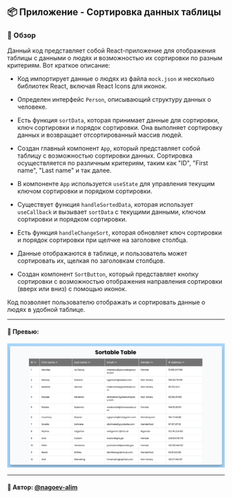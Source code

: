 ## 📦 Приложение - Сортировка данных таблицы

### 🚀 Обзор
Данный код представляет собой React-приложение для отображения таблицы с данными о людях и возможностью их сортировки по разным критериям. Вот краткое описание:

- Код импортирует данные о людях из файла `mock.json` и несколько библиотек React, включая React Icons для иконок.

- Определен интерфейс `Person`, описывающий структуру данных о человеке.

- Есть функция `sortData`, которая принимает данные для сортировки, ключ сортировки и порядок сортировки. Она выполняет сортировку данных и возвращает отсортированный массив людей.

- Создан главный компонент `App`, который представляет собой таблицу с возможностью сортировки данных. Сортировка осуществляется по различным критериям, таким как "ID", "First name", "Last name" и так далее.

- В компоненте `App` используется `useState` для управления текущим ключом сортировки и порядком сортировки.

- Существует функция `handleSortedData`, которая использует `useCallback` и вызывает `sortData` с текущими данными, ключом сортировки и порядком сортировки.

- Есть функция `handleChangeSort`, которая обновляет ключ сортировки и порядок сортировки при щелчке на заголовке столбца.

- Данные отображаются в таблице, и пользователь может сортировать их, щелкая по заголовкам столбцов.

- Создан компонент `SortButton`, который представляет кнопку сортировки с возможностью отображения направления сортировки (вверх или вниз) с помощью иконок.

Код позволяет пользователю отображать и сортировать данные о людях в удобной таблице.

---
#### 🌄 Превью:
![Превью](public/images/preview.jpg)


-----
#### 🙌 Автор: [@nagoev-alim](https://github.com/nagoev-alim)

